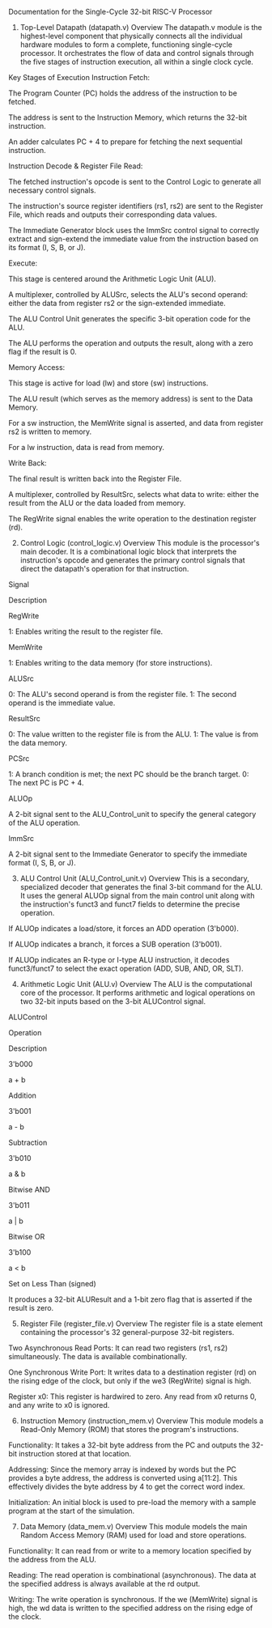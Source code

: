 Documentation for the Single-Cycle 32-bit RISC-V Processor
1. Top-Level Datapath (datapath.v)
Overview
The datapath.v module is the highest-level component that physically connects all the individual hardware modules to form a complete, functioning single-cycle processor. It orchestrates the flow of data and control signals through the five stages of instruction execution, all within a single clock cycle.

Key Stages of Execution
Instruction Fetch:

The Program Counter (PC) holds the address of the instruction to be fetched.

The address is sent to the Instruction Memory, which returns the 32-bit instruction.

An adder calculates PC + 4 to prepare for fetching the next sequential instruction.

Instruction Decode & Register File Read:

The fetched instruction's opcode is sent to the Control Logic to generate all necessary control signals.

The instruction's source register identifiers (rs1, rs2) are sent to the Register File, which reads and outputs their corresponding data values.

The Immediate Generator block uses the ImmSrc control signal to correctly extract and sign-extend the immediate value from the instruction based on its format (I, S, B, or J).

Execute:

This stage is centered around the Arithmetic Logic Unit (ALU).

A multiplexer, controlled by ALUSrc, selects the ALU's second operand: either the data from register rs2 or the sign-extended immediate.

The ALU Control Unit generates the specific 3-bit operation code for the ALU.

The ALU performs the operation and outputs the result, along with a zero flag if the result is 0.

Memory Access:

This stage is active for load (lw) and store (sw) instructions.

The ALU result (which serves as the memory address) is sent to the Data Memory.

For a sw instruction, the MemWrite signal is asserted, and data from register rs2 is written to memory.

For a lw instruction, data is read from memory.

Write Back:

The final result is written back into the Register File.

A multiplexer, controlled by ResultSrc, selects what data to write: either the result from the ALU or the data loaded from memory.

The RegWrite signal enables the write operation to the destination register (rd).

2. Control Logic (control_logic.v)
Overview
This module is the processor's main decoder. It is a combinational logic block that interprets the instruction's opcode and generates the primary control signals that direct the datapath's operation for that instruction.

Signal

Description

RegWrite

1: Enables writing the result to the register file.

MemWrite

1: Enables writing to the data memory (for store instructions).

ALUSrc

0: The ALU's second operand is from the register file. 1: The second operand is the immediate value.

ResultSrc

0: The value written to the register file is from the ALU. 1: The value is from the data memory.

PCSrc

1: A branch condition is met; the next PC should be the branch target. 0: The next PC is PC + 4.

ALUOp

A 2-bit signal sent to the ALU_Control_unit to specify the general category of the ALU operation.

ImmSrc

A 2-bit signal sent to the Immediate Generator to specify the immediate format (I, S, B, or J).

3. ALU Control Unit (ALU_Control_unit.v)
Overview
This is a secondary, specialized decoder that generates the final 3-bit command for the ALU. It uses the general ALUOp signal from the main control unit along with the instruction's funct3 and funct7 fields to determine the precise operation.

If ALUOp indicates a load/store, it forces an ADD operation (3'b000).

If ALUOp indicates a branch, it forces a SUB operation (3'b001).

If ALUOp indicates an R-type or I-type ALU instruction, it decodes funct3/funct7 to select the exact operation (ADD, SUB, AND, OR, SLT).

4. Arithmetic Logic Unit (ALU.v)
Overview
The ALU is the computational core of the processor. It performs arithmetic and logical operations on two 32-bit inputs based on the 3-bit ALUControl signal.

ALUControl

Operation

Description

3'b000

a + b

Addition

3'b001

a - b

Subtraction

3'b010

a & b

Bitwise AND

3'b011

a | b

Bitwise OR

3'b100

a < b

Set on Less Than (signed)

It produces a 32-bit ALUResult and a 1-bit zero flag that is asserted if the result is zero.

5. Register File (register_file.v)
Overview
The register file is a state element containing the processor's 32 general-purpose 32-bit registers.

Two Asynchronous Read Ports: It can read two registers (rs1, rs2) simultaneously. The data is available combinationally.

One Synchronous Write Port: It writes data to a destination register (rd) on the rising edge of the clock, but only if the we3 (RegWrite) signal is high.

Register x0: This register is hardwired to zero. Any read from x0 returns 0, and any write to x0 is ignored.

6. Instruction Memory (instruction_mem.v)
Overview
This module models a Read-Only Memory (ROM) that stores the program's instructions.

Functionality: It takes a 32-bit byte address from the PC and outputs the 32-bit instruction stored at that location.

Addressing: Since the memory array is indexed by words but the PC provides a byte address, the address is converted using a[11:2]. This effectively divides the byte address by 4 to get the correct word index.

Initialization: An initial block is used to pre-load the memory with a sample program at the start of the simulation.

7. Data Memory (data_mem.v)
Overview
This module models the main Random Access Memory (RAM) used for load and store operations.

Functionality: It can read from or write to a memory location specified by the address from the ALU.

Reading: The read operation is combinational (asynchronous). The data at the specified address is always available at the rd output.

Writing: The write operation is synchronous. If the we (MemWrite) signal is high, the wd data is written to the specified address on the rising edge of the clock.
